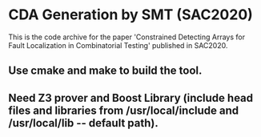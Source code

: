 # CDA Generation by SMT (SAC2020)
This is the code archive for the paper 'Constrained Detecting Arrays for Fault Localization in Combinatorial Testing' published in SAC2020.

## Use cmake and make to build the tool. 
## Need Z3 prover and Boost Library (include head files and libraries from /usr/local/include and /usr/local/lib -- default path). 
